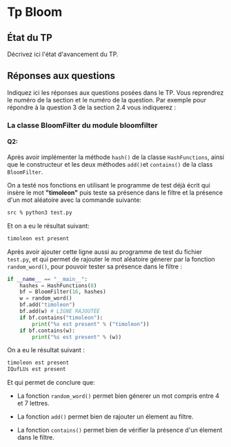 # Tp Bloom


## État du TP

Décrivez ici l'état d'avancement du TP.

## Réponses aux questions

Indiquez ici les réponses aux questions posées dans le TP. Vous
reprendrez le numéro de la section et le numéro de la question. Par
exemple pour répondre à la question 3 de la section 2.4 vous indiquerez :

### La classe BloomFilter du module bloomfilter

#### Q2:
Après avoir implémenter la méthode `hash()` de la classe `HashFunctions`, ainsi que le constructeur et les deux méthodes `add()`et `contains()` de la class `BloomFilter`.

On a testé nos fonctions en utilisant le programme de test déjà écrit qui insère le mot **"timoleon"** puis teste sa présence dans le filtre et la présence d'un mot aléatoire avec la commande suivante:

```bash
src % python3 test.py
```
Et on a eu le résultat suivant:
```bash
timoleon est present
```
Après avoir ajouter cette ligne aussi au programme de test du fichier `test.py`, et qui permet de rajouter le mot aléatoire génerer par la fonction `random_word()`, pour pouvoir tester sa présence dans le filtre :
```python
if __name__ == "__main__":
    hashes = HashFunctions(8)
    bf = BloomFilter(16, hashes)
    w = random_word()
    bf.add("timoleon")
    bf.add(w) # LIGNE RAJOUTÉE
    if bf.contains("timoleon"):
        print("%s est present" % ("timoleon"))
    if bf.contains(w):
        print("%s est present" % (w))
```
On a eu le résultat suivant :
```bash
timoleon est present
IQufLUs est present
```
Et qui permet de conclure que: 

- La fonction `random_word()` permet bien génerer un mot compris entre 4 et 7 lettres. 

- La fonction `add()` permet bien de rajouter un élement au filtre.

- La fonction `contains()` permet bien de vérifier la présence d'un élement dans le filtre.


